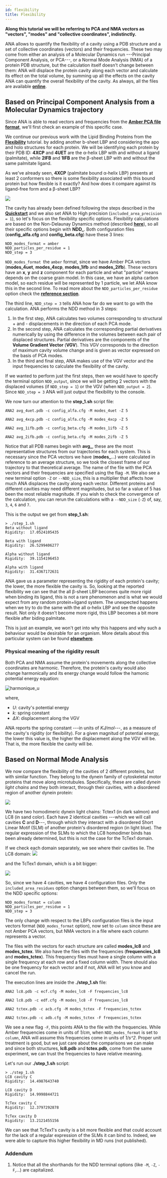 ```yaml
---
id: flexibility
title: Flexibility
---
```


**Along this tutorial we will be referring to PCA and NMA vectors as "vectors", "modes" and "collective coordinates", indistinctly.**

ANA allows to quantify the flexibility of a cavity using a PDB structure and a set of collective coordinates
(vectors) and their frequencies. These two may come from either an analysis of a Molecular Dynamics
run ---Principal Component Analysis, or PCA---, or a Normal Mode Analysis (NMA) of a protein PDB structure,
but the calculation itself doesn't change between them: ANA will displace the protein cavity along each vector
and calculate its effect on the total volume, by summing up all the effects on the cavity ANA can quantify the overall
flexibility of the cavity.
As always, all the files are available [**online**](https://github.com/anadynamics/ANA2/tree/master/aux/flexibility).

## Based on Principal Component Analysis from a Molecular Dynamics trajectory

Since ANA is able to read vectors and frequencies from the
[**Amber PCA file format**](https://pubs.acs.org/doi/abs/10.1021/j100384a021), we'll first check an example
of this specific case.
 
We continue our previous work with the Lipid Binding Proteins from the [**Flexibility**](flexibility.html) tutorial. 
by adding another b-sheet LBP and considering the apo and holo structures for each protein.
We will be identifying each protein by their PDB ID: **4XCP** and **4UET** are the α-helix LBP with and without a
ligand (palmitate), while **2IFB** and **1IFB** are the β-sheet LBP with and without the same palmitate ligand.

As we've already seen, **4XCP** (palmitate bound α-helix LBP) presents at least 2 conformers so there is some
flexibility associated with this bound protein but how flexible is it exactly? And how does it compare against
its ligand-free form and a β-sheet LBP?

![](assets/flexibility/lbp.png)

The cavity has already been defined following the steps described in the [**Quickstart**](quickstart.html)
and we also set ANA to High precision (`included_area_precision = 1`), so let's
focus on the flexibility specific options. Flexibility calculations are based on the Non-Delaunay Dynamics
method (described [**here**](https://doi.org/10.1021/acs.jctc.7b00744)), so all their specific options begin
with **NDD_**. Both configuration files (**config_alfa.cfg** and **config_beta.cfg**) have these 3 lines:

```
NDD_modes_format = amber
NDD_particles_per_residue = 1
NDD_step = 3
```

`NDD_modes_format `the `amber` format, since we have Amber PCA vectors (**modes_4uet**, **modes_4xcp**,
**modes_1ifb** and **modes_2ifb**). These vectors have an **x**, **y** and **z** component for each 
particle and what "particle" means depends on the coarse grain model. In this case, we have an alpha
carbon model, so each residue will be represented by 1 particle, we let ANA know this in the second line.
To read more about the `NDD_particles_per_residue` option check the [**reference section**](config.html#ndd-options).

The third line, `NDD_step = 3` tells ANA how far do we want to go with the calculation. ANA performs the
NDD method in 3 steps:

1. In the first step, ANA calculates two volumes corresponding to structural + and - displacements in the direction of each PCA mode.
2. In the second step, ANA calculates the corresponding partial derivatives numerically by using the difference in
the volumes between each pair of displaced structures. Partial derivatives are the components of the
**Volume Gradient Vector** (**VGV**). This VGV corresponds to the direction of maximum cavity volume change and
is given as vector expressed on the basis of PCA modes.
3. In the third and final step, ANA makes use of the VGV vector and the input frequencies to calculate the flexibility
of the cavity.

If we wanted to perform just the first steps, then we would have to specify the terminal option
`NDD_output`, since we will be getting 2 vectors with the displaced volumes (if `NDD_step = 1`) or the VGV
(when `NDD_output = 2`). Since `NDD_step = 3` ANA will just output the flexibility to the console.

We now turn our attention to the **step_1.sh** script file:

```
ANA2 avg_4uet.pdb -c config_alfa.cfg -M modes_4uet -Z 5

ANA2 avg_4xcp.pdb -c config_alfa.cfg -M modes_4xcp -Z 5

ANA2 avg_1ifb.pdb -c config_beta.cfg -M modes_1ifb -Z 5

ANA2 avg_2ifb.pdb -c config_beta.cfg -M modes_2ifb -Z 5
```

Notice that all PDB names begin with **avg_**, these are the most representative structures from our trajectories
for each system. This is necessary since the PCA vectors we have (**modes_**...) were calculated in reference to
an average structure, so we took the closest frame of our trajectory to that theoretical average. The name of the
file with the PCA vectors and their frequencies are specified using the flag `-M`.
We also see a new terminal option `-Z` or `--NDD_size`, this is a multiplier that affects how much ANA displaces
the cavity along each vector. Different proteins and different cavities may need different magnitudes, but so far
a value of 5 has been the most reliable magnitude. If you wish to check the convergence of the calculation, you
can rerun the calculations with a `--NDD_size` (`-Z`) of, say, `3`, `4`, `6` and `7`. 

This is the output we get from **step_1.sh**:

```
> ./step_1.sh 
Beta without ligand
Rigidity:  17.0524105435

Beta with ligand
Rigidity:  26.5299406277

Alpha without ligand
Rigidity:  39.1154196453

Alpha with ligand
Rigidity:  31.4367172631
```

ANA gave us a parameter representing the rigidity of each protein's cavity; the lower, the more flexible the cavity is.
So, looking at the reported flexibility we can see that the all β-sheet LBP becomes quite more rigid when
binding its ligand, this is not a rare phenomenon and is what we would expect from any random protein+ligand system.
The unexpected happens when we try to do the same with the all α-helix LBP and see the opposite result.
Not only it doesn't become more rigid, this LBP becomes a bit more flexible after biding palmitate.

This is just an example, we won't get into why this happens and why such a behaviour would be desirable for an organism.
More details about this particular system can be found [**elsewhere**](https://doi.org/10.1021/acs.jcim.9b00364).

### Physical meaning of the rigidity result

Both PCA and NMA assume the protein's movements along the collective coordinates are harmonic. Therefore,
the protein's cavity would also change harmonically and its energy change would follow the hamonic potential energy equation:

<img src="https://latex.codecogs.com/svg.latex?\Large&space;U=\frac{1}{2} k \Delta X" title="harmonique_u" />

where,

- *U*: cavity's potential energy
- *k*: spring constant
- *ΔX*: displacement along the VGV

ANA reports the spring constant ---in units of *KJ/mol*---, as a measure of the cavity's rigidity (or flexibility).
For a given magnitud of potential energy, the lower this value is, the higher the displacement along the VGV will be.
That is, the more flexible the cavity will be.

## Based on Normal Mode Analysis

We now compare the flexibility of the cavities of 2 different proteins, but with similar function. They belong
to the dynein family of cytoskeletal motor proteins that move along microtubules.
Specifically, these are called *dynein light chains* and they both interact, through their cavities, with a 
disordered region of another dynein protein:

![](assets/flexibility/3fm7.png)

We have two homodimeric dynein light chains: Tctex1 (in dark salmon) and LC8 (in sand color). Each have 2 identical cavities
---which we will call cavities **C** and **D**---, through which they interact with a disordered Short Linear Motif (SLM)
of another protein's disordered region (in light blue). The regular expression of the SLMs to which the LC8 homodimer binds has
been already determined, but this is not the case for the TcTex1 domain.

If we check each domain separately, we see where their cavities lie. The LC8 domain: 
![](assets/flexibility/lc8.png)

and the TcTex1 domain, which is a bit bigger:

![](assets/flexibility/tctex.png)

So, since we have 4 cavities, we have 4 configuration files. Only the `included_area_residues` option changes
between them, so we'll focus on the NDD specific options:

```
NDD_modes_format = column
NDD_particles_per_residue = 1
NDD_step = 3
```

The only change with respect to the LBPs configuration files is the input vectors format (`NDD_modes_format` option),
now set to `column` since these are not Amber PCA vectors, but NMA vectors in a file where each column represents a vector.

The files with the vectors for each structure are called **modes_lc8** and **modes_tctex**.
We also have the files with the frequencies (**frequencies_lc8** and **modes_tctex**). This frequency files must have a
single column with a single frequency at each row and a fixed column width.
There should also be one frequency for each vector and if not, ANA will let you know and cancel the run.

The execution lines are inside the **./step_1.sh** file:

```
ANA2 lc8.pdb -c ecf.cfg -M modes_lc8 -F frequencies_lc8

ANA2 lc8.pdb -c edf.cfg -M modes_lc8 -F frequencies_lc8

ANA2 tctex.pdb -c acb.cfg -M modes_tctex -F frequencies_tctex

ANA2 tctex.pdb -c adb.cfg -M modes_tctex -F frequencies_tctex
```

We see a new flag `-F`, this points ANA to the file with the frequencies. While Amber frequencies come in units
of *1/cm*, when `NDD_modes_format` is set to `column`, ANA will assume this frequencies come in units of *1/s^2*.
Proper unit treatment is good, but we just care about the comparisons we can make and since both structures,
**lc8.pdb** and **tctex.pdb**, come from the same experiment, we can trust the frequencies to have relative meaning.

Let's run our **./step_1.sh** script:

```
> ./step_1.sh 
LC8 cavity C
Rigidity:  14.4987643740

LC8 cavity D
Rigidity:  14.9998844721

TcTex cavity C
Rigidity:  12.3797292878

TcTex cavity D
Rigidity:  13.2121455156
```

We can see that TcTex1's cavity is a bit more flexible and that could account for the lack of a regular expression
of the SLMs it can bind to. Indeed, we were able to capture this higher flexibility in MD runs (not published).


### Addendum

1. Notice that all the shorthands for the NDD terminal options (like `-M`, `-Z`, `-F`,...) are capitalized.

